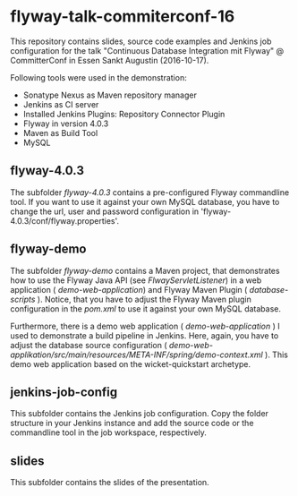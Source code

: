 flyway-talk-commiterconf-16
=================

This repository contains slides, source code examples and Jenkins job configuration for the talk "Continuous Database Integration mit Flyway" @ CommitterConf in Essen Sankt Augustin (2016-10-17).

Following tools were used in the demonstration:
- Sonatype Nexus as Maven repository manager
- Jenkins  as CI server
- Installed Jenkins Plugins: Repository Connector Plugin
- Flyway in version 4.0.3
- Maven as Build Tool
- MySQL

flyway-4.0.3
----------------------------

The subfolder _flyway-4.0.3_ contains a pre-configured Flyway commandline tool. If you want to use it against your own MySQL database, you have to change the url, user and password configuration in 'flyway-4.0.3/conf/flyway.properties'.


flyway-demo
--------------------

The subfolder _flyway-demo_ contains a Maven project, that demonstrates how to use the Flyway Java API (see _FlwayServletListener_) in a web application ( _demo-web-application_) and Flyway Maven Plugin ( _database-scripts_ ).
Notice, that you have to adjust the Flyway Maven plugin configuration in the _pom.xml_ to use it against your own MySQL database.

Furthermore, there is a demo web application ( _demo-web-application_ ) I used to demonstrate a build pipeline in Jenkins.
Here, again, you have to adjust the database source configuration ( _demo-web-applikation/src/main/resources/META-INF/spring/demo-context.xml_ ).
This demo web application based on the wicket-quickstart archetype.

jenkins-job-config
-------------------

This subfolder contains the Jenkins job configuration. Copy the folder structure in your Jenkins instance and add the
source code or the commandline tool in the job workspace, respectively.

slides
---------

This subfolder contains the slides of the presentation.
